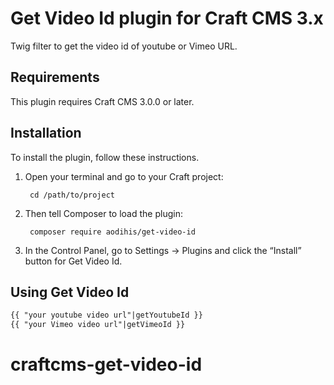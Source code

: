 # Get Video Id plugin for Craft CMS 3.x

Twig filter to get the video id of youtube or Vimeo URL.

## Requirements

This plugin requires Craft CMS 3.0.0 or later.

## Installation

To install the plugin, follow these instructions.

1. Open your terminal and go to your Craft project:

        cd /path/to/project

2. Then tell Composer to load the plugin:

        composer require aodihis/get-video-id

3. In the Control Panel, go to Settings → Plugins and click the “Install” button for Get Video Id.

## Using Get Video Id

```html
{{ "your youtube video url"|getYoutubeId }}
{{ "your Vimeo video url"|getVimeoId }}
```
# craftcms-get-video-id
